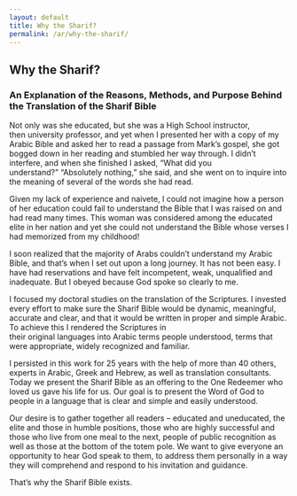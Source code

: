 ```yaml
---
layout: default
title: Why the Sharif?
permalink: /ar/why-the-sharif/
---
```

## Why the Sharif?
### An Explanation of the Reasons, Methods, and Purpose Behind the Translation of the Sharif Bible

Not only was she educated, but she was a High School instructor, then university professor, and yet when I presented her with a copy of my Arabic Bible and asked her to read a passage from Mark’s gospel, she got bogged down in her reading and stumbled her way through. I didn’t interfere, and when she finished I asked, “What did you understand?” “Absolutely nothing,” she said, and she went on to inquire into the meaning of several of the words she had read.

Given my lack of experience and naivete, I could not imagine how a person of her education could fail to understand the Bible that I was raised on and had read many times. This woman was considered among the educated elite in her nation and yet she could not understand the Bible whose verses I had memorized from my childhood!

I soon realized that the majority of Arabs couldn’t understand my Arabic Bible, and that’s when I set out upon a long journey. It has not been easy. I have had reservations and have felt incompetent, weak, unqualified and inadequate. But I obeyed because God spoke so clearly to me.

I focused my doctoral studies on the translation of the Scriptures. I invested every effort to make sure the Sharif Bible would be dynamic, meaningful, accurate and clear, and that it would be written in proper and simple Arabic. To achieve this I rendered the Scriptures in their original languages into Arabic terms people understood, terms that were appropriate, widely recognized and familiar.

I persisted in this work for 25 years with the help of more than 40 others, experts in Arabic, Greek and Hebrew, as well as translation consultants. Today we present the Sharif Bible as an offering to the One Redeemer who loved us gave his life for us. Our goal is to present the Word of God to people in a language that is clear and simple and easily understood.

Our desire is to gather together all readers – educated and uneducated, the elite and those in humble positions, those who are highly successful and those who live from one meal to the next, people of public recognition as well as those at the bottom of the totem pole. We want to give everyone an opportunity to hear God speak to them, to address them personally in a way they will comprehend and respond to his invitation and guidance.

That’s why the Sharif Bible exists.

